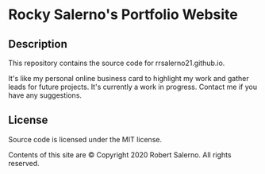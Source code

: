 # Rocky Salerno's Portfolio Website

## Description

This repository contains the source code for rrsalerno21.github.io.

It's like my personal online business card to highlight my work and gather leads for future projects. It's currently a work in progress. Contact me if you have any suggestions.

## License

Source code is licensed under the MIT license.

Contents of this site are © Copyright 2020 Robert Salerno. All rights reserved.
